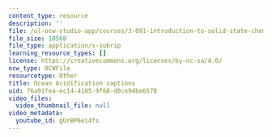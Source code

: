 ```yaml
---
content_type: resource
description: ''
file: /ol-ocw-studio-app/courses/3-091-introduction-to-solid-state-chemistry-fall-2018/gUrBP6ei4fs_captions.webvtt
file_size: 10568
file_type: application/x-subrip
learning_resource_types: []
license: https://creativecommons.org/licenses/by-nc-sa/4.0/
ocw_type: OCWFile
resourcetype: Other
title: Ocean Acidification captions
uid: 76a91fea-ec14-4105-9f68-d0ce94be6578
video_files:
  video_thumbnail_file: null
video_metadata:
  youtube_id: gUrBP6ei4fs
---
```

